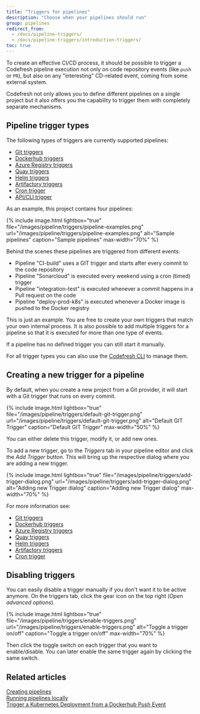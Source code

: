 ```yaml
---
title: "Triggers for pipelines"
description: "Choose when your pipelines should run"
group: pipelines
redirect_from:
  - /docs/pipeline-triggers/
  - /docs/pipeline-triggers/introduction-triggers/
toc: true
---
```



To create an effective CI/CD process, it should be possible to trigger a Codefresh pipeline execution not only on code repository events (like `push` or `PR`), but also on any "interesting" CD-related event, coming from some external system.

Codefresh not only allows you to define different pipelines on a single project but it also offers you the capability to trigger them with completely separate mechanisms.


## Pipeline trigger types

The following types of triggers are currently supported pipelines:

* [Git triggers](git-triggers)
* [Dockerhub triggers](dockerhub-triggers)
* [Azure Registry triggers](azure-triggers)
* [Quay triggers](quay-triggers)
* [Helm triggers](helm-triggers)
* [Artifactory triggers](jfrog-triggers)
* [Cron trigger](cron-triggers)
* [API/CLI trigger]({{site.baseurl}}/docs/integrations/codefresh-api/)

As an example, this project contains four pipelines:

{% include image.html
lightbox="true"
file="/images/pipeline/triggers/pipeline-examples.png"
url="/images/pipeline/triggers/pipeline-examples.png"
alt="Sample pipelines"
caption="Sample pipelines"
max-width="70%"
%}

Behind the scenes these pipelines are triggered from different events:

* Pipeline "CI-build" uses a GIT trigger and starts after every commit to the code repository
* Pipeline "Sonarcloud" is executed every weekend using a cron (timed) trigger
* Pipeline "integration-test" is executed whenever a commit happens in a Pull request on the code
* Pipeline "deploy-prod-k8s" is executed whenever a Docker image is pushed to the Docker registry

This is just an example. You are free to create your own triggers that match your own internal process.
It is also possible to add multiple triggers for a pipeline so that it is executed for more than one type of events.

If a pipeline has no defined trigger you can still start it manually.

For all trigger types you can also use the [Codefresh CLI](https://codefresh-io.github.io/cli/triggers/) to manage them.



## Creating a new trigger for a pipeline

By default, when you create a new project from a Git provider, it will start with a Git trigger that runs on every commit.

{% include image.html
lightbox="true"
file="/images/pipeline/triggers/default-git-trigger.png"
url="/images/pipeline/triggers/default-git-trigger.png"
alt="Default GIT Trigger"
caption="Default GIT Trigger"
max-width="50%"
%}

You can either delete this trigger, modify it, or add new ones.

To add a new trigger, go to the *Triggers* tab in your pipeline editor and click the *Add Trigger* button. This will bring up the respective dialog where you are adding a new trigger.

{% include image.html
lightbox="true"
file="/images/pipeline/triggers/add-trigger-dialog.png"
url="/images/pipeline/triggers/add-trigger-dialog.png"
alt="Adding new Trigger dialog"
caption="Adding new Trigger dialog"
max-width="70%"
%}

For more information see:

* [Git triggers](git-triggers)
* [Dockerhub triggers](dockerhub-triggers)
* [Azure Registry triggers](azure-triggers)
* [Quay triggers](quay-triggers)
* [Helm triggers](helm-triggers)
* [Artifactory triggers](jfrog-triggers)
* [Cron trigger](cron-triggers)

## Disabling triggers

You can easily disable a trigger manually if you don't want it to be active anymore.
On the triggers tab, click the gear icon on the top right (*Open advanced options*).

{% include image.html
lightbox="true"
file="/images/pipeline/triggers/enable-triggers.png"
url="/images/pipeline/triggers/enable-triggers.png"
alt="Toggle a trigger on/off"
caption="Toggle a trigger on/off"
max-width="70%"
%}


Then click the toggle switch on each trigger that you want to enable/disable. You can later enable the same trigger again
by clicking the same switch.

## Related articles
[Creating pipelines]({{site.baseurl}}/docs/pipelines/pipelines/)  
[Running pipelines locally]({{site.baseurl}}/docs/pipelines/running-pipelines-locally/)  
[Trigger a Kubernetes Deployment from a Dockerhub Push Event]({{site.baseurl}}/docs//yaml-examples/examples/trigger-a-k8s-deployment-from-docker-registry/)
